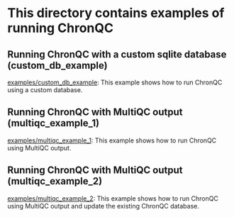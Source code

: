 # This directory contains examples of running ChronQC

## Running ChronQC with a custom sqlite database (custom_db_example)
[examples/custom_db_example](https://github.com/nilesh-tawari/ChronQC/tree/master/examples/custom_db_example): This example shows how to run ChronQC using a custom database.

## Running ChronQC with MultiQC output (multiqc_example_1)
[examples/multiqc_example_1](https://github.com/nilesh-tawari/ChronQC/tree/master/examples/multiqc_example_1): This example shows how to run ChronQC using MultiQC output. 

## Running ChronQC with MultiQC output (multiqc_example_2)
[examples/multiqc_example_2](https://github.com/nilesh-tawari/ChronQC/tree/master/examples/multiqc_example_2): This example shows how to run ChronQC using MultiQC output and update the existing ChronQC database. 

